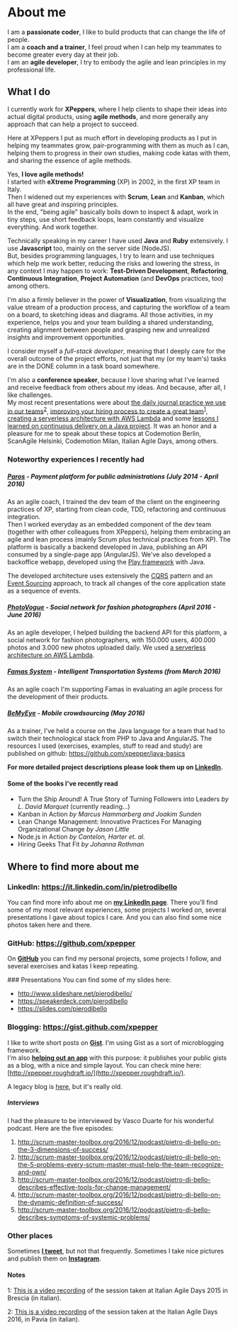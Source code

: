 # About me
I am a **passionate coder**, I like to build products that can change the life of people.  
I am a **coach and a trainer**, I feel proud when I can help my teammates to become greater every day at their job.  
I am an **agile developer**, I try to embody the agile and lean principles in my professional life.  

## What I do
I currently work for **XPeppers**, where I help clients to shape their ideas into actual digital products, using **agile methods**, and more generally any approach that can help a project to succeed.

Here at XPeppers I put as much effort in developing products as I put in helping my teammates grow, pair-programming with them as much as I can, helping them to progress in their own studies, making code katas with them, and sharing the essence of agile methods.

Yes, **I love agile methods!**  
I started with **eXtreme Programming** (XP) in 2002, in the first XP team in Italy.   
Then I widened out my experiences with **Scrum**, **Lean** and **Kanban**, which all have great and inspiring principles.   
In the end, "being agile" basically boils down to inspect & adapt, work in tiny steps, use short feedback loops, learn constantly and visualize everything. And work together.

Technically speaking in my career I have used **Java** and **Ruby** extensively. I use **Javascript** too, mainly on the server side (NodeJS).  
But, besides programming languages, I try to learn and use techniques which help me work better, reducing the risks and lowering the stress, in any context I may happen to work: **Test-Driven Development**, **Refactoring**, **Continuous Integration**, **Project Automation** (and **DevOps** practices, too) among others.

I'm also a firmly believer in the power of **Visualization**, from visualizing the value stream of a production process, and capturing the workflow of a team on a board, to sketching ideas and diagrams. All those activities, in my experience, helps you and your team building a shared understanding, creating alignment between people and grasping new and unrealized insights and improvement opportunities.

I consider myself a *full-stack developer*, meaning that I deeply care for the overall outcome of the project efforts, not just that my (or my team's) tasks are in the DONE column in a task board somewhere.

I'm also a **conference speaker**, because I love sharing what I've learned and receive feedback from others about my ideas. And because, after all, I like challenges.  
My most recent presentations were about [the daily journal practice we use in our teams](www.slideshare.net/pierodibello/vivere-per-raccontarla-limportanza-del-daily-journal-in-un-team-agile)<sup>[2](#dailyjournalvideo)</sup>, [improving your hiring process to create a great team](http://www.slideshare.net/pierodibello/hiring-great-people-how-we-improved-our-recruiting-process-to-build-and-grow-a-great-agile-team)<sup>[1](#hiringvideo)</sup>, [creating a serverless architecture with AWS Lambda](https://slides.com/pierodibello/lessons-learned-from-aws-lambda) and some [lessons I learned on continuous delivery on a Java project](http://www.slideshare.net/pierodibello/continuous-delivery-su-progetti-java-cosa-abbiamo-imparato-facendoci-del-male). It was an honor and a pleasure for me to speak about these topics at Codemotion Berlin, ScanAgile Helsinki, Codemotion Milan, Italian Agile Days, among others.

### Noteworthy experiences I recently had
##### [Paros](https://www.paros.srl) - Payment platform for public administrations *(July 2014 - April 2016)*

As an agile coach, I trained the dev team of the client on the engineering practices of XP, starting from clean code, TDD, refactoring and continuous integration.   
Then I worked everyday as an embedded component of the dev team (together with other colleagues from XPeppers), helping them embracing an agile and lean process (mainly Scrum plus technical practices from XP).
The platform is basically a backend developed in Java, publishing an API consumed by a single-page app (AngularJS). We've also developed a backoffice webapp, developed using the [Play framework](https://www.playframework.com/) with Java.

The developed architecture uses extensively the [CQRS](http://martinfowler.com/bliki/CQRS.html) pattern and an [Event Sourcing](http://martinfowler.com/eaaDev/EventSourcing.html) approach, to track all changes of the core application state as a sequence of events.

##### **[PhotoVogue](http://www.vogue.it/photovogue)** - Social network for fashion photographers *(April 2016 - June 2016)*

As an agile developer, I helped building the backend API for this platform, a social network for fashion photographers, with 150.000 users, 400.000 photos and 3.000 new photos uploaded daily. We used [a serverless architecture on AWS Lambda](http://slides.com/pierodibello/lessons-learned-from-aws-lambda#/).

##### **[Famas System](http://www.famassystem.it/)** - Intelligent Transportation Systems *(from March 2016)*
As an agile coach I'm supporting Famas in evaluating an agile process for the development of their products.

##### **[BeMyEye](https://it.bemyeye.com/)** - Mobile crowdsourcing *(May 2016)*

As a trainer, I've held a course on the Java language for a team that had to switch their technological stack from PHP to Java and AngularJS. The resources I used (exercises, examples, stuff to read and study) are published on github:
https://github.com/xpepper/java-basics

**For more detailed project descriptions please look them up on [LinkedIn](https://it.linkedin.com/in/pietrodibello).**

#### Some of the books I've recently read
* Turn the Ship Around! A True Story of Turning Followers into Leaders *by L. David Marquet* (currently reading...)
* Kanban in Action *by Marcus Hammarberg and Joakim Sunden*
* Lean Change Management: Innovative Practices For Managing Organizational Change *by Jason Little*
* Node.js in Action *by Cantelon, Harter et. al.*
* Hiring Geeks That Fit *by Johanna Rothman*

## Where to find more about me
### LinkedIn: https://it.linkedin.com/in/pietrodibello
You can find more info about me on **[my LinkedIn page](https://it.linkedin.com/in/pietrodibello)**. There you'll find some of my most relevant experiences, some projects I worked on, several presentations I gave about topics I care. And you can also find some nice photos taken here and there.

### GitHub: https://github.com/xpepper
On **[GitHub](https://github.com/xpepper)** you can find my personal projects, some projects I follow, and several exercises and katas I keep repeating.

### Presentations
You can find some of my slides here:

* http://www.slideshare.net/pierodibello/
* https://speakerdeck.com/pierodibello
* https://slides.com/pierodibello

### Blogging: https://gist.github.com/xpepper
I like to write short posts on **[Gist](https://gist.github.com/xpepper)**. I'm using Gist as a sort of microblogging framework.   
I'm also **[helping out an app](https://github.com/xpepper/Roughdraft)** with this purpose: it publishes your public gists as a blog, with a nice and simple layout. You can check mine here: [http://xpepper.roughdraft.io/](http://xpepper.roughdraft.io/).

A legacy blog is [here](http://xplayer.github.io), but it's really old.

##### Interviews
I had the pleasure to be interviewed by Vasco Duarte for his wonderful podcast. Here are the five episodes:
1. http://scrum-master-toolbox.org/2016/12/podcast/pietro-di-bello-on-the-3-dimensions-of-success/
2. http://scrum-master-toolbox.org/2016/12/podcast/pietro-di-bello-on-the-5-problems-every-scrum-master-must-help-the-team-recognize-and-own/
3. http://scrum-master-toolbox.org/2016/12/podcast/pietro-di-bello-describes-effective-tools-for-change-management/
4. http://scrum-master-toolbox.org/2016/12/podcast/pietro-di-bello-on-the-dynamic-definition-of-success/
5. http://scrum-master-toolbox.org/2016/12/podcast/pietro-di-bello-describes-symptoms-of-systemic-problems/

### Other places
Sometimes **[I tweet](https://twitter.com/pierodibello)**, but not that frequently. Sometimes I take nice pictures and publish them on **[Instagram](https://www.instagram.com/pierodibello/)**.


#### Notes
<a name="myfootnote1">1</a>: [This is a video recording](https://vimeo.com/147029155) of the session taken at Italian Agile Days 2015 in Brescia (in italian).

<a name="myfootnote2">2</a>: [This is a video recording](https://vimeo.com/195952480) of the session taken at the Italian Agile Days 2016, in Pavia (in italian).
